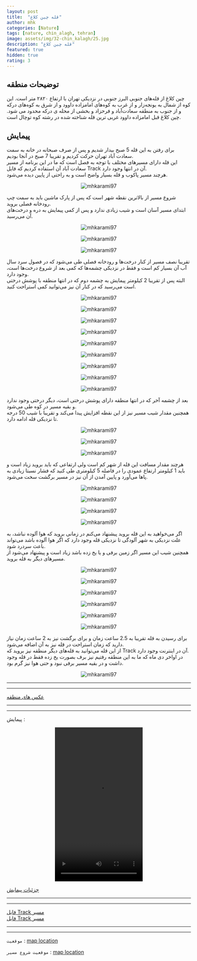 ```yaml
---
layout: post
title:  "قله چین کلاغ"
author: mhk
categories: [Nature]
tags: [nature, chin_alagh, tehran]
image: assets/img/32-chin_kalagh/25.jpg
description: "قله چین کلاغ"
featured: true
hidden: true
rating: 3
---
```


## توضیحات منطقه
چین کلاغ از قله‌های جنوبی البرز جنوبی در نزدیکی تهران با ارتفاع ۲۸۲۰ متر است. این کوه از شمال به یونجه‌زار و از غرب به کوه‌های امامزاده داوود و از شرق به کوه‌های درکه و از جنوب به منطقه سعادت‌آباد و فرحزاد و بخشی از محله ی درکه محدود می شود. چین کلاغ قبل امامزاده داوود غربی ترین قله شناخته شده در رشته کوه توچال است.  

## پیمایش
برای رفتن به این قله 5 صبح بیدار شدیم و پس از صرف صبحانه در خانه به سمت سعادت آباد تهران حرکت کردیم و تقریبا 7 صبح در آنجا بودیم.  
این قله دارای مسیرهای مختلف با توجه به فصل است که ما در این برنامه از مسیر سعادت آباد آن استفاده کردیم که فایل Track آن در انتها وجود دارد.  
هرچند مسیر پاکوب و قله بسیار واضح است و به راحتی از پایین دیده می‌شود.  

<p align="center">
  <img src="/assets/img/32-chin_kalagh/01.jpg" alt="mhkarami97" />
</p>

شروع مسیر از بالاترین نقطه شهر است که پس از پارک ماشین باید به سمت چپ رودخانه فصلی بروید.  
ابتدای مسیر آسان است و شیب زیادی ندارد و پس از کمی پیمایش به دره و درخت‌های آن می‌رسید.  

<p align="center">
  <img src="/assets/img/32-chin_kalagh/02.jpg" alt="mhkarami97" />
</p>

<p align="center">
  <img src="/assets/img/32-chin_kalagh/03.jpg" alt="mhkarami97" />
</p>

<p align="center">
  <img src="/assets/img/32-chin_kalagh/04.jpg" alt="mhkarami97" />
</p>

تقریبا نصف مسیر از کنار درخت‌ها و رودخانه فصلی طی می‌شود که در فصول سرد سال آب آن بسیار کم است و فقط در نزدیکی چشمه‌ها که کمی بعد از شروع درخت‌ها است، وجود دارد.  
البته پس از تقریبا 2 کیلومتر پیمایش به چشمه دوم که در انتها منطقه با پوشش درختی است می‌رسید که در کنار آن نیز می‌توانید کمی استراحت کنید.  

<p align="center">
  <img src="/assets/img/32-chin_kalagh/05.jpg" alt="mhkarami97" />
</p>

<p align="center">
  <img src="/assets/img/32-chin_kalagh/06.jpg" alt="mhkarami97" />
</p>

<p align="center">
  <img src="/assets/img/32-chin_kalagh/07.jpg" alt="mhkarami97" />
</p>

<p align="center">
  <img src="/assets/img/32-chin_kalagh/08.jpg" alt="mhkarami97" />
</p>

<p align="center">
  <img src="/assets/img/32-chin_kalagh/09.jpg" alt="mhkarami97" />
</p>

<p align="center">
  <img src="/assets/img/32-chin_kalagh/10.jpg" alt="mhkarami97" />
</p>

<p align="center">
  <img src="/assets/img/32-chin_kalagh/11.jpg" alt="mhkarami97" />
</p>

<p align="center">
  <img src="/assets/img/32-chin_kalagh/12.jpg" alt="mhkarami97" />
</p>

<p align="center">
  <img src="/assets/img/32-chin_kalagh/13.jpg" alt="mhkarami97" />
</p>

بعد از چشمه آخر که در انتها منطقه دارای پوشش درختی است، دیگر درختی وجود ندارد و بقیه مسیر در کوه طی می‌شود.  
همچنین مقدار شیب مسیر نیز از این نقطه افزایش پیدا می‌کند و تقریبا با شیب 50 درجه تا نزدیکی قله ادامه دارد.  

<p align="center">
  <img src="/assets/img/32-chin_kalagh/14.jpg" alt="mhkarami97" />
</p>

<p align="center">
  <img src="/assets/img/32-chin_kalagh/15.jpg" alt="mhkarami97" />
</p>

<p align="center">
  <img src="/assets/img/32-chin_kalagh/16.jpg" alt="mhkarami97" />
</p>

هرچند مقدار مسافت این قله از شهر کم است ولی ارتفاعی که باید بروید زیاد است و باید 1 کیلومتر ارتفاع عمودی را در فاصله 5 کیلومتری طی کنید که فشار نسبتا زیادی به پاها می‌آورد و پایین آمدن از آن نیز در مسیر برگشت سخت می‌شود.  

<p align="center">
  <img src="/assets/img/32-chin_kalagh/17.jpg" alt="mhkarami97" />
</p>

<p align="center">
  <img src="/assets/img/32-chin_kalagh/18.jpg" alt="mhkarami97" />
</p>

<p align="center">
  <img src="/assets/img/32-chin_kalagh/19.jpg" alt="mhkarami97" />
</p>

<p align="center">
  <img src="/assets/img/32-chin_kalagh/20.jpg" alt="mhkarami97" />
</p>

اگر می‌خواهید به این قله بروید پیشنهاد می‌کنم در زمانی بروید که هوا آلوده نباشد، به علت نزدیکی به شهر آلودگی تا نزدیکی قله وجود دارد که اگر هوا آلوده باشد می‌تواند باعث سردرد شود.  
همچنین شیب این مسیر اگر زمین برفی و یا یخ زده باشد زیاد است و پیشنهاد می‌شود از مسیرهای دیگر به قله بروید.  

<p align="center">
  <img src="/assets/img/32-chin_kalagh/21.jpg" alt="mhkarami97" />
</p>

<p align="center">
  <img src="/assets/img/32-chin_kalagh/22.jpg" alt="mhkarami97" />
</p>

<p align="center">
  <img src="/assets/img/32-chin_kalagh/23.jpg" alt="mhkarami97" />
</p>

<p align="center">
  <img src="/assets/img/32-chin_kalagh/24.jpg" alt="mhkarami97" />
</p>

<p align="center">
  <img src="/assets/img/32-chin_kalagh/25.jpg" alt="mhkarami97" />
</p>

<p align="center">
  <img src="/assets/img/32-chin_kalagh/26.jpg" alt="mhkarami97" />
</p>

برای رسیدن به قله تقریبا به 2.5 ساعت زمان و برای برگشت نیز به 2 ساعت زمان نیاز دارید که زمان استراحت در قله نیز به آن اضافه می‌شود.  
از این قله می‌توانید به قله‌های دیگر منطقه نیز بروید که Track آن در اینترنت وجود دارد.  
در اواخر دی ماه که ما به این منطقه رفتیم نیز برف بصورت یخ زده فقط در قله وجود داشت و در بقیه مسیر برفی نبود و حتی هوا نیز گرم بود.  

<p align="center">
  <img src="/assets/img/32-chin_kalagh/27.jpg" alt="mhkarami97" />
</p>

---
---

[عکس های منطقه](https://www.instagram.com/p/CYrf-KjoT4r/)  

---
---

پیمایش : 

<p align="center">
<video width="240" height="420" controls>
  <source src="/assets/img/32-chin_kalagh/01.mp4" type="video/mp4">
</video>
</p>

[جزئیات پیمایش](/assets/img/32-chin_kalagh/28.jpg)  

---
---

[فایل Track مسیر](/assets/img/32-chin_kalagh/01.gpx)  
[فایل Track مسیر](/assets/img/32-chin_kalagh/02.gpx)  

---
---

`موقعیت` : [map location](https://www.google.com/maps/place/Chin+Kalagh/data=!4m2!3m1!1s0x3f8e09d3d2645975:0xae2133743bbcf83f!5m1!1e4?sa=X&ved=2ahUKEwitk9HnivnzAhXjsaQKHUSNA8cQ8gF6BAhcEAE)  

`موقعیت شروع مسیر` : [map location](https://www.google.com/maps/place/35%C2%B048'06.4%22N+51%C2%B021'34.7%22E/@35.801768,51.3583927,17z/data=!3m1!4b1!4m14!1m7!3m6!1s0x3f8e09d3d2645975:0xae2133743bbcf83f!2sChin+Kalagh!3b1!8m2!3d35.82927!4d51.3546896!3m5!1s0x0:0xc7ebfbd66dfc472a!7e2!8m2!3d35.8017679!4d51.3596299!5m1!1e4)  